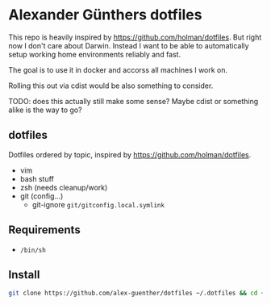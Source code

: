 # Alexander Günthers dotfiles

This repo is heavily inspired by https://github.com/holman/dotfiles.
But right now I don't care about Darwin. 
Instead I want to be able to automatically setup working home environments reliably and fast.

The goal is to use it in docker and accorss all machines I work on. 

Rolling this out via cdist would be also something to consider.

TODO: does this actually still make some sense? Maybe cdist or something alike is the way to go?

## dotfiles

Dotfiles ordered by topic, inspired by https://github.com/holman/dotfiles.

- vim
- bash stuff
- zsh (needs cleanup/work)
- git (config...)
	- git-ignore `git/gitconfig.local.symlink`


## Requirements

- `/bin/sh`


## Install

```sh
git clone https://github.com/alex-guenther/dotfiles ~/.dotfiles && cd ~/.dotfiles && ./do.sh
```

